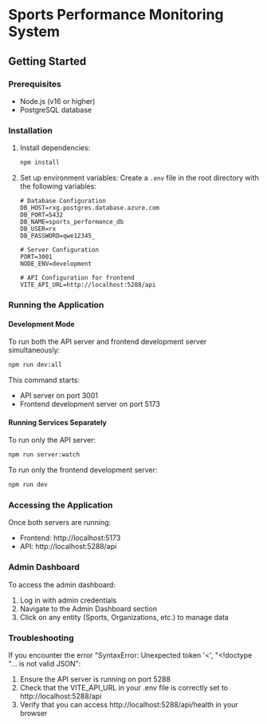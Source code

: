 # Sports Performance Monitoring System

## Getting Started

### Prerequisites
- Node.js (v16 or higher)
- PostgreSQL database

### Installation
1. Install dependencies:
   ```bash
   npm install
   ```

2. Set up environment variables:
   Create a `.env` file in the root directory with the following variables:
   ```env
   # Database Configuration
   DB_HOST=rxg.postgres.database.azure.com
   DB_PORT=5432
   DB_NAME=sports_performance_db
   DB_USER=rx
   DB_PASSWORD=qwe12345_

   # Server Configuration
   PORT=3001
   NODE_ENV=development

   # API Configuration for frontend
   VITE_API_URL=http://localhost:5288/api
   ```

### Running the Application

#### Development Mode
To run both the API server and frontend development server simultaneously:
```bash
npm run dev:all
```

This command starts:
- API server on port 3001
- Frontend development server on port 5173

#### Running Services Separately
To run only the API server:
```bash
npm run server:watch
```

To run only the frontend development server:
```bash
npm run dev
```

### Accessing the Application
Once both servers are running:
- Frontend: http://localhost:5173
- API: http://localhost:5288/api

### Admin Dashboard
To access the admin dashboard:
1. Log in with admin credentials
2. Navigate to the Admin Dashboard section
3. Click on any entity (Sports, Organizations, etc.) to manage data

### Troubleshooting
If you encounter the error "SyntaxError: Unexpected token '<', "<!doctype "... is not valid JSON":
1. Ensure the API server is running on port 5288
2. Check that the VITE_API_URL in your .env file is correctly set to http://localhost:5288/api
3. Verify that you can access http://localhost:5288/api/health in your browser